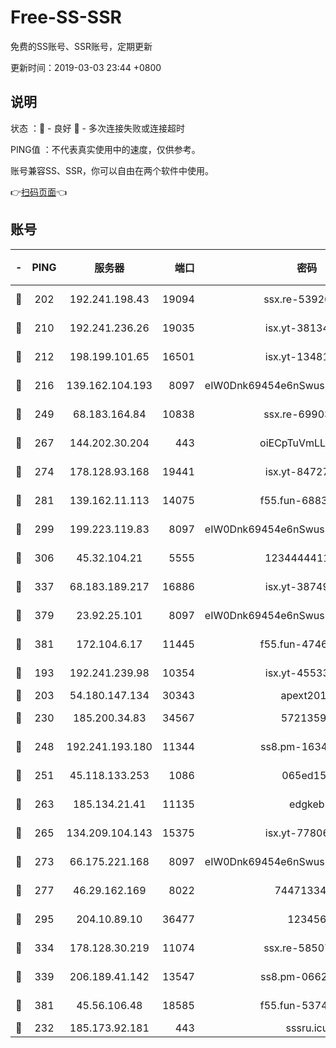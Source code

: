 # Free-SS-SSR

免费的SS账号、SSR账号，定期更新

更新时间：2019-03-03 23:44 +0800

## 说明

状态     ：🙂 - 良好 🙁 - 多次连接失败或连接超时

PING值   ：不代表真实使用中的速度，仅供参考。

账号兼容SS、SSR，你可以自由在两个软件中使用。

👉[扫码页面](https://liesauer.github.io/free-ss-ssr.github.io/)👈

## 账号

|-|PING|服务器|端口|密码|加密方式|区域|
|:----:|:----:|:-----:|-----:|:----:|:----:|:----:|
|🙂|202|192.241.198.43|19094|ssx.re-53926078|aes-256-cfb|US|
|🙂|210|192.241.236.26|19035|isx.yt-38134679|aes-256-cfb|US|
|🙂|212|198.199.101.65|16501|isx.yt-13481478|aes-256-cfb|US|
|🙂|216|139.162.104.193|8097|eIW0Dnk69454e6nSwuspv9DmS201tQ0D|aes-256-cfb|JP|
|🙂|249|68.183.164.84|10838|ssx.re-69903190|aes-256-cfb|US|
|🙂|267|144.202.30.204|443|oiECpTuVmLLxk4Ts|aes-256-cfb|US|
|🙂|274|178.128.93.168|19441|isx.yt-84727803|aes-256-cfb|SG|
|🙂|281|139.162.11.113|14075|f55.fun-68835122|aes-256-cfb|SG|
|🙂|299|199.223.119.83|8097|eIW0Dnk69454e6nSwuspv9DmS201tQ0D|aes-256-cfb|US|
|🙂|306|45.32.104.21|5555|1234444411111|aes-256-cfb|SG|
|🙂|337|68.183.189.217|16886|isx.yt-38749717|aes-256-cfb|SG|
|🙂|379|23.92.25.101|8097|eIW0Dnk69454e6nSwuspv9DmS201tQ0D|aes-256-cfb|US|
|🙂|381|172.104.6.17|11445|f55.fun-47466889|aes-256-cfb|US|
|🙂|193|192.241.239.98|10354|isx.yt-45533403|aes-256-cfb|US|
|🙂|203|54.180.147.134|30343|apext2019|chacha20|KR|
|🙂|230|185.200.34.83|34567|57213592|aes-256-cfb|US|
|🙂|248|192.241.193.180|11344|ss8.pm-16345934|aes-256-cfb|US|
|🙂|251|45.118.133.253|1086|065ed15a|aes-256-cfb|SG|
|🙂|263|185.134.21.41|11135|edgkeb|aes-256-cfb|GB|
|🙂|265|134.209.104.143|15375|isx.yt-77806591|aes-256-cfb|SG|
|🙂|273|66.175.221.168|8097|eIW0Dnk69454e6nSwuspv9DmS201tQ0D|aes-256-cfb|US|
|🙂|277|46.29.162.169|8022|7447133485|aes-256-cfb|RU|
|🙂|295|204.10.89.10|36477|123456|aes-256-cfb|US|
|🙂|334|178.128.30.219|11074|ssx.re-58507780|aes-256-cfb|SG|
|🙂|339|206.189.41.142|13547|ss8.pm-06627885|aes-256-cfb|SG|
|🙂|381|45.56.106.48|18585|f55.fun-53745027|aes-256-cfb|US|
|🙁|232|185.173.92.181|443|sssru.icu|rc4-md5|RU|

